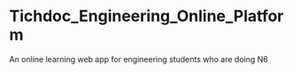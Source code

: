 # Tichdoc_Engineering_Online_Platform
An online learning web app for engineering students who are doing N6
